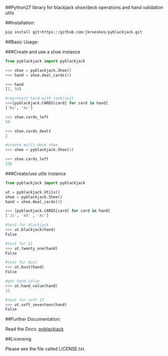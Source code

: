 ##Python27 library for blackjack shoe/deck operations and hand validation utils

##Installation:

```python
pip install git+https://github.com/jkrooskos/pyblackjack.git
```
##Basic Usage:

###Create and use a shoe instance
```python
from pyblackjack import pyblackjack

>>> shoe = pyblackjack.Shoe()
>>> hand = shoe.deal_cards(2)

>>> hand
[2, 50]

#represent hand with rank/suit
>>>[pyblackjack.CARDS[card] for card in hand]
['Ks', '4c']

>>> shoe.cards_left
50

>>> shoe.cards_dealt
2

#create multi-deck shoe
>>> shoe = pyblackjack.Shoe(3)

>>> shoe.cards_left
156

```

###Create/use utils instance
```python
from pyblackjack import pyblackjack

ut = pyblackjack.Utils()
shoe = pyblackjack.Shoe()
hand = shoe.deal_cards(3)

>>> [pyblackjack.CARDS[card] for card in hand]
['Js', '4d' , 'Ac']

#test for blackjack
>>> ut.blackjack(hand)
False

#test for 21
>>> ut.twenty_one(hand)
False

#test for bust
>>> ut.bust(hand)
False

#get hand value
>>> ut.hand_value(hand)
15

#test for soft 17
>>> ut.soft_seventeen(hand)
False
```
##Further Documentation:

Read the Docs:   <a href=http://pyblackjack.readthedocs.org>pyblackjack</a>

##Licensing
 
Please see the file called LICENSE.txt.
